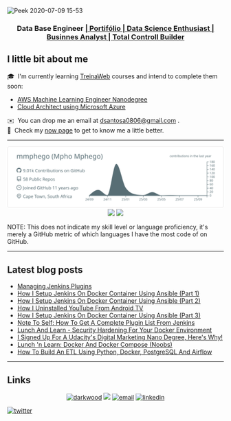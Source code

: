 ![Peek 2020-07-09 15-53](https://user-images.githubusercontent.com/7910856/87048834-84abea80-c1fc-11ea-9342-27b96a046ba4.gif)
<h3 align="center">Data Base Engineer <a href='https://sites.google.com/view/daniel-almeida/home'> | Portifólio | Data Science Enthusiast | Businnes Analyst | <a href='https://www.totalcontroll.com.br/'> Total Controll Builder </a></h3>

## I little bit about me

🎓 &nbsp;I'm currently learning [TreinaWeb](https://www.treinaweb.com.br) courses and intend to complete them soon:

- [AWS Machine Learning Engineer Nanodegree](https://imp.i115008.net/VyRr4M)
- [Cloud Architect using Microsoft Azure](https://imp.i115008.net/7mLA1y)


✉️ &nbsp;You can drop me an email at dsantosa0806@gmail.com .\
📄 &nbsp;Check my [now page](https://sites.google.com/view/daniel-almeida/home) to get to know me a little better.

---

<p  align="center">
  <img src="https://raw.githubusercontent.com/mmphego/mmphego/master/profile-summary-card-output/default/0-profile-details.svg" alt="github stats"></br>
  <img src="https://raw.githubusercontent.com/mmphego/mmphego/master/profile-summary-card-output/default/1-repos-per-language.svg">
  <img src="https://raw.githubusercontent.com/mmphego/mmphego/master/profile-summary-card-output/default/2-most-commit-language.svg"></br></p>

NOTE: This does not indicate my skill level or language proficiency, it's merely a GitHub metric of which languages I have the most code of on GitHub.

---

## Latest blog posts

<!-- BLOG-POST-LIST:START -->
- [Managing Jenkins Plugins](https://blog.mphomphego.co.za/blog/2022/06/24/Managing-Jenkins-Plugins.html)
- [How I Setup Jenkins On Docker Container Using Ansible &lpar;Part 1&rpar;](https://blog.mphomphego.co.za/blog/2022/05/09/How-I-setup-Jenkins-on-Docker-container-using-Ansible-Part-1.html)
- [How I Setup Jenkins On Docker Container Using Ansible &lpar;Part 2&rpar;](https://blog.mphomphego.co.za/blog/2022/05/09/How-I-setup-Jenkins-on-Docker-container-using-Ansible-Part-2.html)
- [How I Uninstalled YouTube From Android TV](https://blog.mphomphego.co.za/blog/2022/04/11/How-I-uninstalled-YouTube-from-Android-TV.html)
- [How I Setup Jenkins On Docker Container Using Ansible &lpar;Part 3&rpar;](https://blog.mphomphego.co.za/blog/2022/03/21/How-I-setup-Jenkins-on-Docker-container-using-Ansible-Part-3.html)
- [Note To Self: How To Get A Complete Plugin List From Jenkins](https://blog.mphomphego.co.za/blog/2022/03/08/Note-to-self-How-to-get-a-complete-plugin-list-from-Jenkins.html)
- [Lunch And Learn - Security Hardening For Your Docker Environment](https://blog.mphomphego.co.za/blog/2022/02/23/Lunch-and-Learn-Security-Hardening-for-your-Docker-Environment.html)
- [I Signed Up For A Udacity&#39;s Digital Marketing Nano Degree, Here&#39;s Why!](https://blog.mphomphego.co.za/blog/2022/02/17/I-signed-up-for-a-Udacitys-Digital-Marketing-Nano-Degree-heres-why.html)
- [Lunch &#39;n Learn: Docker And Docker Compose &lpar;Noobs&rpar;](https://blog.mphomphego.co.za/blog/2022/02/14/Lunch-n-Learn-Docker-and-Docker-compose-Noobs.html)
- [How To Build An ETL Using Python, Docker, PostgreSQL And Airflow](https://blog.mphomphego.co.za/blog/2022/01/09/How-to-build-an-ETL-using-Python-Docker-PostgreSQL-and-Airflow.html)
<!-- BLOG-POST-LIST:END -->

---

## Links

<p align="center">
  <a href="https://sites.google.com/view/daniel-almeida/home"><img src="https://img.icons8.com/fluent/32/000000/domain.png" alt="darkwood"/></a>
  <a href= https://www.totalcontroll.com.br/"><img src="https://img.icons8.com/windows/32/000000/dev.png"/></a>
  <a href="mailto:dsantosa0806@gmail.com"><img src="https://img.icons8.com/color/32/000000/gmail.png" alt="email"/></a>
  <a href="https://www.linkedin.com/in/daniel-almeida-b87887211/"><img src="https://img.icons8.com/color/32/000000/linkedin.png" alt="linkedin"/></a>
  
  <a href="https://twitter.com/Dani_Almeiida"><img src="https://img.icons8.com/color/32/000000/twitter-squared.png" alt="twitter"/></a>
  
</p>
